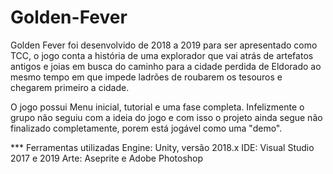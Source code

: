 # Golden-Fever

 Golden Fever foi desenvolvido de 2018 a 2019 para ser apresentado como TCC, o jogo conta  a história de uma explorador que vai atrás de artefatos antigos e joias em busca do caminho para a cidade perdida de Eldorado ao mesmo tempo em que impede ladrões de roubarem os tesouros e chegarem primeiro a cidade.

 O jogo possui Menu inicial, tutorial e uma fase completa. Infelizmente o grupo não seguiu com a ideia do jogo e com isso o projeto ainda segue não finalizado completamente, porem está jogável como uma "demo".

*** Ferramentas utilizadas
 Engine: Unity, versão 2018.x
 IDE: Visual Studio 2017 e 2019
 Arte: Aseprite e Adobe Photoshop
